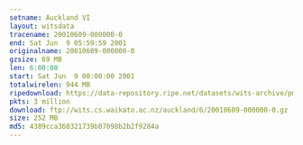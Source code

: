 ```yaml
---
setname: Auckland VI
layout: witsdata
tracename: 20010609-000000-0
end: Sat Jun  9 05:59:59 2001
originalname: 20010609-000000-0
gzsize: 69 MB
len: 6:00:00
start: Sat Jun  9 00:00:00 2001
totalwirelen: 944 MB
ripedownload: https://data-repository.ripe.net/datasets/wits-archive/pma/long/auck/6//20010609-000000-0.gz
pkts: 3 million
download: ftp://wits.cs.waikato.ac.nz/auckland/6/20010609-000000-0.gz
size: 252 MB
md5: 4389cca360321739b87098b2b2f9284a
---
```

